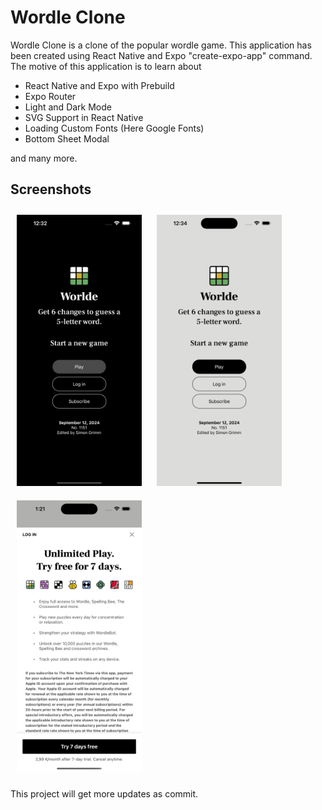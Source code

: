 # Wordle Clone

Wordle Clone is a clone of the popular wordle game. This application has been created using React Native and Expo "create-expo-app" command. The motive of this application is to learn about

- React Native and Expo with Prebuild
- Expo Router
- Light and Dark Mode
- SVG Support in React Native
- Loading Custom Fonts (Here Google Fonts)
- Bottom Sheet Modal

and many more.

## Screenshots

<p>
<img src="./screenshots/1.png" width="200" style="padding: 10px" />
<img src="./screenshots/2.png" width="200" style="padding: 10px" />
<img src="./screenshots/3.png" width="200" style="padding: 10px" />
</p>

This project will get more updates as commit.